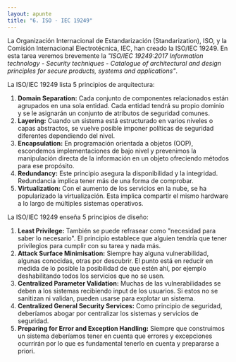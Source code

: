 ```yaml
---
layout: apunte
title: "6. ISO - IEC 19249"
---
```


La Organización Internacional de Estandarización (Standarization), ISO, y la Comisión Internacional Electrotécnica, IEC, han creado la ISO/IEC 19249. En esta tarea veremos brevemente la *"ISO/IEC 19249:2017  Information technology - Security techniques - Catalogue of architectural and design principles for secure products, systems and applications"*.

La ISO/IEC 19249 lista 5 principios de arquitectura:

1. **Domain Separation:** Cada conjunto de componentes relacionados están agrupados en una sola entidad. Cada entidad tendrá su propio dominio y se le asignarán un conjunto de atributos de seguridad comunes.
2. **Layering:** Cuando un sistema está estructurado en varios niveles o capas abstractos, se vuelve posible imponer políticas de seguridad diferentes dependiendo del nivel.
3. **Encapsulation:** En programación orientada a objetos (OOP), escondemos implementaciones de bajo nivel y prevenimos la manipulación directa de la información en un objeto ofreciendo métodos para ese propósito.
4. **Redundancy:** Este principio asegura la disponibilidad y la integridad. Redundancia implica tener más de una forma de comprobar.
5. **Virtualization:** Con el aumento de los servicios en la nube, se ha popularizado la virtualización. Esta implica compartir el mismo hardware a lo largo de múltiples sistemas operativos.

La ISO/IEC 19249 enseña 5 principios de diseño:

1. **Least Privilege:** También se puede refrasear como "necesidad para saber lo necesario". El principio establece que alguien tendría que tener privilegios para cumplir con su tarea y nada más.
2. **Attack Surface Minimisation:** Siempre hay alguna vulnerabilidad, algunas conocidas, otras por descubrir. El punto está en reducir en medida de lo posible la posibilidad de que estén ahí, por ejemplo deshabilitando todos los servicios que no se usen.
3. **Centralized Parameter Validation:** Muchas de las vulnerabilidades se deben a los sistemas recibiendo input de los usuarios. Si estos no se sanitizan ni validan, pueden usarse para explotar un sistema.
4. **Centralized General Security Services:** Como principio de seguridad, deberíamos abogar por centralizar los sistemas y servicios de seguridad.
5. **Preparing for Error and Exception Handling:** Siempre que construimos un sistema deberíamos tener en cuenta que errores y excepciones ocurrirán por lo que es fundamental tenerlo en cuenta y prepararse a priori.

